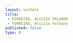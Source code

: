 ```yaml
---
layout: verbete
title:
 - FERREIRA, ALUISIO PALHANO
 - FERREIRA, Aluísio Palhano
published: false
type: R
---
```


